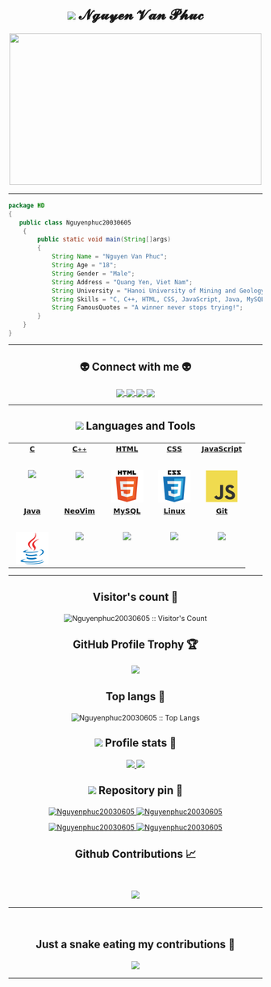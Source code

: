 <h1 align="center"> <img src="https://github.com/SrishtiSinghD/SrishtiSinghD/blob/master/tenor%20(2).gif" width="90px">
  𝓝𝓰𝓾𝔂𝓮𝓷 𝓥𝓪𝓷 𝓟𝓱𝓾𝓬
</h1>

<p align="center"><img src="https://images.squarespace-cdn.com/content/v1/5769fc401b631bab1addb2ab/1541580611624-TE64QGKRJG8SWAIUS7NS/coding-freak.gif?format=750w" height="300" width="500"></p>

---

```Java
package HD
{
   public class Nguyenphuc20030605
    {
        public static void main(String[]args)
        {
            String Name = "Nguyen Van Phuc";
            String Age = "18";
            String Gender = "Male";
            String Address = "Quang Yen, Viet Nam";
            String University = "Hanoi University of Mining and Geology - HUMG";
            String Skills = "C, C++, HTML, CSS, JavaScript, Java, MySQL";
            String FamousQuotes = "A winner never stops trying!";
        }
    }
}
```

---

## <p align="center"> 👽 Connect with me 👽</p>
<p align="center">
  <a href="https://www.facebook.com/homthucuaphucc2003/" target="blank">
    <img align="center" src="https://img.icons8.com/bubbles/100/000000/facebook-new.png" />
  </a>
  
  <a href="https://www.tiktok.com/@phucnguyenn.23/" target="blank">
    <img align="center"src="https://img.icons8.com/bubbles/100/000000/tiktok.png"/>
  </a>
  
  <a href="https://www.instagram.com/phucnguyenn.203/">
    <img align="center" src="https://img.icons8.com/bubbles/100/000000/instagram.png" />
  </a>
  
  <a href="https://twitter.com/Nguyenphucdevv" target="blank">
    <img align="center" src="https://img.icons8.com/bubbles/100/000000/twitter.png" />
  </a>
  
  
  ---
	
	
## <p align="center"> <img src="https://raw.githubusercontent.com/alexnaiman/alexnaiman/master/resources/bongocat.gif" width="60px" /> Languages and Tools</p> 

<table align="center">
  <tbody>
    <tr valign="top">
      <td width="20%" align="center">
        <a href="https://devdocs.io/c/">
		      <span>𝗖</span><br><br><br>
		      <img height="72px" src="https://img.icons8.com/color/144/000000/c-programming.png">
	      </a>
      </td>
      <td width="20%" align="center">
	<a href="https://devdocs.io/cpp/">
		<span>𝗖++</span><br><br><br>
		<img height="64px" src="https://cdn.worldvectorlogo.com/logos/c.svg">
	 </a>
      </td>
      <td width="20%" align="center">
	<a href="https://devdocs.io/html/">
		<span>𝗛𝗧𝗠𝗟</span><br><br><br>
		<img height="64px" src="https://raw.githubusercontent.com/devicons/devicon/master/icons/html5/html5-original-wordmark.svg">
	 </a>
      </td>
	<td width="20%" align="center">
		<a href="https://devdocs.io/css/">
        <span>𝗖𝗦𝗦</span><br><br><br>
        <img height="64px" src="https://raw.githubusercontent.com/devicons/devicon/master/icons/css3/css3-original-wordmark.svg">
		</a>
      </td>
      <td width="20%" align="center">
	      <a href="https://devdocs.io/javascript/">
        <span>𝗝𝗮𝘃𝗮𝗦𝗰𝗿𝗶𝗽𝘁</span><br><br><br>
        <img height="64px" src="https://raw.githubusercontent.com/devicons/devicon/master/icons/javascript/javascript-original.svg">
	      </a>
      </td>
    </tr>
    <tr valign="top">
	<td width="20%" align="center">
		<a href="https://docs.oracle.com/java/">
        <span>𝗝𝗮𝘃𝗮</span><br><br><br>
        <img height="64px" src="https://raw.githubusercontent.com/devicons/devicon/master/icons/java/java-original.svg">
		</a>
      </td>
	<td width="20%" align="center">
		<a href="https://www.vectorlogo.zone/logos/neovimio/neovimio-icon.svg">
        <span>𝗡𝗲𝗼𝗩𝗶𝗺</span><br><br><br>
        <img height="64px" src="https://www.vectorlogo.zone/logos/neovimio/neovimio-icon.svg">
		</a>
      </td>
      <td width="20%" align="center">
		<a href="https://dev.mysql.com/doc/">
        <span>𝗠𝘆𝗦𝗤𝗟</span><br><br><br>
        <img height="100px" src="https://www.vectorlogo.zone/logos/mysql/mysql-ar21.svg">
		</a>
      </td>
	    <td width="20%" align="center">
	<a href="https://wiki.archlinux.org/">
		<span>𝗟𝗶𝗻𝘂𝘅</span><br><br><br>
		<img height="64px" src="https://img.icons8.com/color/48/000000/linux--v1.png"/>
	</a>
      </td>
      <td width="20%" align="center">
	      <a href="https://git-scm.com/doc">
        <span>𝗚𝗶𝘁</span><br><br><br>
        <img height="64px" src="https://cdn.svgporn.com/logos/git-icon.svg">
	      </a>
      </td>
    </tr>
  </tbody>
</table>
 
 ---
 
## <p align="center">Visitor's count :eyes:</p>

<p align="center"><img src="https://profile-counter.glitch.me/{Nguyenphuc20030605}/count.svg" alt="Nguyenphuc20030605 :: Visitor's Count" /></p>

## <p align="center">GitHub Profile Trophy 🏆</p>

<p align='center'>
<img src="https://github-profile-trophy.vercel.app/?username=Nguyenphuc20030605&theme=juicyfresh&row=2&column=4">
</p>

## <p align="center">Top langs :tongue:</p>

<p align="center"><img src="https://github-readme-stats.vercel.app/api/top-langs/?username=Nguyenphuc20030605&langs_count=10&theme=tokyonight&layout=compact" alt="Nguyenphuc20030605 :: Top Langs" /></p>

## <p align="center"> <img src="https://raw.githubusercontent.com/alexnaiman/alexnaiman/master/resources/PusheenCompute.gif" width="70px" /> Profile stats :musical_keyboard:</p>

<p align="center">
  <a href="https://abhigyantrips.dev/">
  <img src="https://github-readme-stats.vercel.app/api?username=Nguyenphuc20030605&show_icons=true&theme=onedark&hide_border=true" />
    <img src="https://github-readme-streak-stats.herokuapp.com/?user=Nguyenphuc20030605&theme=onedark&hide_border=true" />
  </a>
</p>

## <p align="center"> <img src="https://raw.githubusercontent.com/alexnaiman/alexnaiman/master/resources/cool_duck.gif" width="60px" /> Repository pin 📌</p>

<p align="center">	
<a href="https://github.com/Nguyenphuc20030605/ChatBot">
	<img src="https://github-readme-stats.vercel.app/api/pin/?username=HDuong1803&repo=ChatBot&theme=tokyonight" alt="Nguyenphuc20030605" />
</a>
	
<a href="https://github.com/HDuong1803/DataStructs">
	<img src="https://github-readme-stats.vercel.app/api/pin/?username=Nguyenphuc20030605&repo=DataStructs&theme=tokyonight" alt="Nguyenphuc20030605" />
</a>
</p>

<p align="center">	
<a href="https://github.com/Nguyenphuc20030605/Library_Aplication" margin="100">
	<img src="https://github-readme-stats.vercel.app/api/pin/?username=Nguyenphuc20030605&repo=Library_Aplication&theme=tokyonight" alt="Nguyenphuc20030605" />
</a>
	
<a href="https://github.com/Nguyenphuc20030605/LunarVim-config">
	<img src="https://github-readme-stats.vercel.app/api/pin/?username=Nguyenphuc20030605&repo=LunarVim-config&theme=tokyonight" alt="Nguyenphuc20030605" />
</a>
</p>

## <p align="center">Github Contributions 📈</p>
<br>
<p align='center'>
<img src="https://activity-graph.herokuapp.com/graph?username=Nguyenphuc20030605&theme=react-dark&hide_border=true">
<p>

<hr>
<br>

## <p align="center">Just a snake eating my contributions 🐍</p>
<p align='center'>
	
<img src="https://github.com/Nguyenphuc20030605/Nguyenphuc20030605/blob/output/github-contribution-grid-snake.svg">
</p>

<hr>
<br>
